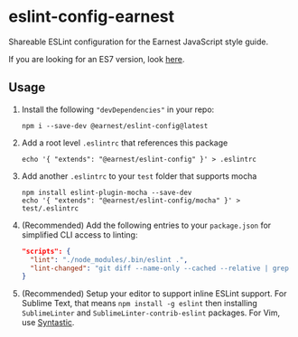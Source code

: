 # eslint-config-earnest
Shareable ESLint configuration for the Earnest JavaScript style guide.

If you are looking for an ES7 version, look [here](https://github.com/meetearnest/eslint-config-earnest-es7). 

## Usage

1. Install the following `"devDependencies"` in your repo:

    `npm i --save-dev @earnest/eslint-config@latest`

2. Add a root level `.eslintrc` that references this package

    ```
    echo '{ "extends": "@earnest/eslint-config" }' > .eslintrc
    ```

3. Add another `.eslintrc` to your `test` folder that supports mocha
  
    ```
    npm install eslint-plugin-mocha --save-dev
    echo '{ "extends": "@earnest/eslint-config/mocha" }' > test/.eslintrc
    ```
    
4. (Recommended) Add the following entries to your `package.json` for simplified CLI access to linting:

    ```json
    "scripts": {
      "lint": "./node_modules/.bin/eslint .",
      "lint-changed": "git diff --name-only --cached --relative | grep '\\.js$' | xargs ./node_modules/.bin/eslint"
    }
    ```
5. (Recommended) Setup your editor to support inline ESLint support. For Sublime Text, that means 
`npm install -g eslint` then installing `SublimeLinter` and `SublimeLinter-contrib-eslint` packages. 
For Vim, use [Syntastic](https://github.com/scrooloose/syntastic).

